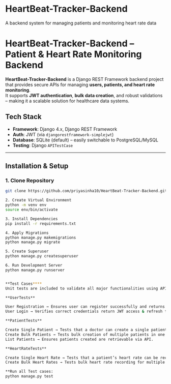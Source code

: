 # HeartBeat-Tracker-Backend
A backend system for managing patients and monitoring heart rate data
# HeartBeat-Tracker-Backend – Patient & Heart Rate Monitoring Backend

**HeartBeat-Tracker-Backend** is a Django REST Framework backend project that provides secure APIs for managing **users, patients, and heart rate monitoring**.  
It supports **JWT authentication**, **bulk data creation**, and robust validations – making it a scalable solution for healthcare data systems.

## Tech Stack
- **Framework**: Django 4.x, Django REST Framework  
- **Auth**: JWT (via `djangorestframework-simplejwt`)  
- **Database**: SQLite (default) – easily switchable to PostgreSQL/MySQL  
- **Testing**: Django `APITestCase`  

---

## Installation & Setup

### 1. Clone Repository
```bash
git clone https://github.com/priyasinha10/HeartBeat-Tracker-Backend.git

2. Create Virtual Environment
python -m venv env
source env/bin/activate

3. Install Dependencies
pip install -r requirements.txt

4. Apply Migrations
python manage.py makemigrations
python manage.py migrate

5. Create Superuser
python manage.py createsuperuser

6. Run Development Server
python manage.py runserver


**Test Cases****
Unit tests are included to validate all major functionalities using APITestCase.

**UserTests**

User Registration → Ensures user can register successfully and returns username/email.
User Login → Verifies correct credentials return JWT access & refresh tokens.

**PatientTests**

Create Single Patient → Tests that a doctor can create a single patient record.
Create Bulk Patients → Tests bulk creation of multiple patients in one request.
List Patients → Ensures patients created are retrievable via API.

**HeartRateTests**

Create Single Heart Rate → Tests that a patient’s heart rate can be recorded.
Create Bulk Heart Rates → Tests bulk heart rate recording for multiple patients.

**Run all Test cases:
python manage.py test


